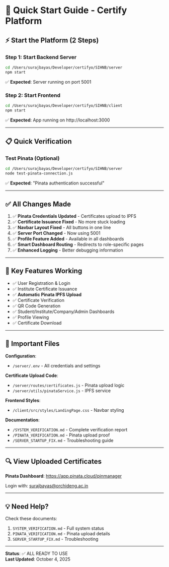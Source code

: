 # 🚀 Quick Start Guide - Certify Platform

## ⚡ Start the Platform (2 Steps)

### Step 1: Start Backend Server

```bash
cd /Users/surajbayas/Developer/certifyo/SIHNB/server
npm start
```

✅ **Expected**: Server running on port 5001

### Step 2: Start Frontend

```bash
cd /Users/surajbayas/Developer/certifyo/SIHNB/client
npm start
```

✅ **Expected**: App running on http://localhost:3000

---

## 📋 Quick Verification

### Test Pinata (Optional)

```bash
cd /Users/surajbayas/Developer/certifyo/SIHNB/server
node test-pinata-connection.js
```

✅ **Expected**: "Pinata authentication successful"

---

## ✅ All Changes Made

1. ✅ **Pinata Credentials Updated** - Certificates upload to IPFS
2. ✅ **Certificate Issuance Fixed** - No more stuck loading
3. ✅ **Navbar Layout Fixed** - All buttons in one line
4. ✅ **Server Port Changed** - Now using 5001
5. ✅ **Profile Feature Added** - Available in all dashboards
6. ✅ **Smart Dashboard Routing** - Redirects to role-specific pages
7. ✅ **Enhanced Logging** - Better debugging information

---

## 🎯 Key Features Working

- ✅ User Registration & Login
- ✅ Institute Certificate Issuance
- ✅ **Automatic Pinata IPFS Upload**
- ✅ Certificate Verification
- ✅ QR Code Generation
- ✅ Student/Institute/Company/Admin Dashboards
- ✅ Profile Viewing
- ✅ Certificate Download

---

## 📁 Important Files

**Configuration**:

- `/server/.env` - All credentials and settings

**Certificate Upload Code**:

- `/server/routes/certificates.js` - Pinata upload logic
- `/server/utils/pinataService.js` - IPFS service

**Frontend Styles**:

- `/client/src/styles/LandingPage.css` - Navbar styling

**Documentation**:

- `/SYSTEM_VERIFICATION.md` - Complete verification report
- `/PINATA_VERIFICATION.md` - Pinata upload proof
- `/SERVER_STARTUP_FIX.md` - Troubleshooting guide

---

## 🔍 View Uploaded Certificates

**Pinata Dashboard**: https://app.pinata.cloud/pinmanager

Login with: surajbayas@orchideng.ac.in

---

## 💡 Need Help?

Check these documents:

1. `SYSTEM_VERIFICATION.md` - Full system status
2. `PINATA_VERIFICATION.md` - Pinata upload details
3. `SERVER_STARTUP_FIX.md` - Troubleshooting

---

**Status**: ✅ ALL READY TO USE  
**Last Updated**: October 4, 2025
